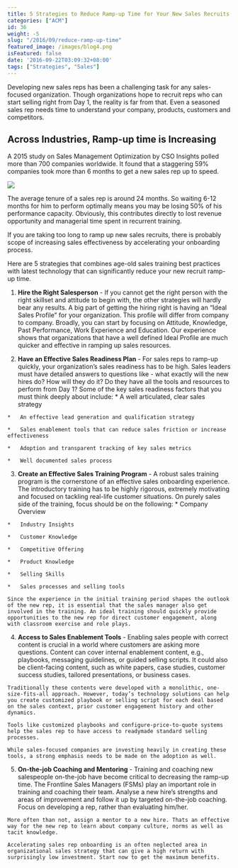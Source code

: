 ```yaml
---
title: 5 Strategies to Reduce Ramp-up Time for Your New Sales Recruits
categories: ["ACM"]
id: 36
weight: -5
slug: "/2016/09/reduce-ramp-up-time"
featured_image: /images/blog4.png
isFeatured: false
date: '2016-09-22T03:09:32+08:00'
tags: ["Strategies", "Sales"]
---
```


Developing new sales reps has been a challenging task for any sales-focused organization. Though organizations hope to recruit reps who can start selling right from Day 1, the reality is far from that. Even a seasoned sales rep needs time to understand your company, products, customers and competitors.<a id="more"></a>

## Across Industries, Ramp-up time is Increasing

A 2015 study on Sales Management Optimization by CSO Insights polled more than 700 companies worldwide. It found that a staggering 59% companies took more than 6 months to get a new sales rep up to speed.  

[![](https://s3-us-west-2.amazonaws.com/blog.quizprompt.com/blog_resources/Average+New+Sales+Rep+Ramp-up+Time.png)](https://s3-us-west-2.amazonaws.com/blog.quizprompt.com/blog_resources/Average+New+Sales+Rep+Ramp-up+Time.png)

The average tenure of a sales rep is around 24 months. So waiting 6-12 months for him to perform optimally means you may be losing 50% of his performance capacity. Obviously, this contributes directly to lost revenue opportunity and managerial time spent in recurrent training.

If you are taking too long to ramp up new sales recruits, there is probably scope of increasing sales effectiveness by accelerating your onboarding process.

Here are 5 strategies that combines age-old sales training best practices with latest technology that can significantly reduce your new recruit ramp-up time.

  1.  **Hire the Right Salesperson** - If you cannot get the right person with the right skillset and attitude to begin with, the other strategies will hardly bear any results. A big part of getting the hiring right is having an “Ideal Sales Profile” for your organization. This profile will differ from company to company. Broadly, you can start by focusing on Attitude, Knowledge, Past Performance, Work Experience and Education. Our experience shows that organizations that have a well defined Ideal Profile are much quicker and effective in ramping up sales resources.

  2.  **Have an Effective Sales Readiness Plan** - For sales reps to ramp-up quickly, your organization’s sales readiness has to be high. Sales leaders must have detailed answers to questions like - what exactly will the new hires do? How will they do it? Do they have all the tools and resources to perform from Day 1? Some of the key sales readiness factors that you must think deeply about include:
    *   A well articulated, clear sales strategy

    *   An effective lead generation and qualification strategy

    *   Sales enablement tools that can reduce sales friction or increase effectiveness

    *   Adoption and transparent tracking of key sales metrics

    *   Well documented sales process

  3.  **Create an Effective Sales Training Program** - A robust sales training program is the cornerstone of an effective sales onboarding experience. The introductory training has to be highly rigorous, extremely motivating and focused on tackling real-life customer situations. On purely sales side of the training, focus should be on the following:
    *   Company Overview

    *   Industry Insights

    *   Customer Knowledge

    *   Competitive Offering

    *   Product Knowledge

    *   Selling Skills

    *   Sales processes and selling tools

    Since the experience in the initial training period shapes the outlook of the new rep, it is essential that the sales manager also get involved in the training. An ideal training should quickly provide opportunities to the new rep for direct customer engagement, along with classroom exercise and role plays.

  4.  **Access to Sales Enablement Tools** - Enabling sales people with correct content is crucial in a world where customers are asking more questions. Content can cover internal enablement content, e.g., playbooks, messaging guidelines, or guided selling scripts. It could also be client-facing content, such as white papers, case studies, customer success studies, tailored presentations, or business cases.

    Traditionally these contents were developed with a monolithic, one-size-fits-all approach. However, today’s technology solutions can help you create customized playbook or selling script for each deal based on the sales context, prior customer engagement history and other dynamics.

    Tools like customized playbooks and configure-price-to-quote systems help the sales rep to have access to readymade standard selling processes.

    While sales-focused companies are investing heavily in creating these tools, a strong emphasis needs to be made on the adoption as well.

  5.  **On-the-job Coaching and Mentoring** - Training and coaching new salespeople on-the-job have become critical to decreasing the ramp-up time. The Frontline Sales Managers (FSMs) play an important role in training and coaching their team. Analyse a new hire’s strengths and areas of improvement and follow it up by targeted on-the-job coaching. Focus on developing a rep, rather than evaluating him/her.

    More often than not, assign a mentor to a new hire. Thats an effective way for the new rep to learn about company culture, norms as well as tacit knowledge.

    Accelerating sales rep onboarding is an often neglected area in organizational sales strategy that can give a high return with surprisingly low investment. Start now to get the maximum benefits.
